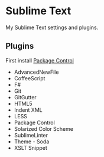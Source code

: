 Sublime Text
===
My Sublime Text settings and plugins.

Plugins
---
First install [Package Control](http://wbond.net/sublime_packages/package_control)

* AdvancedNewFile
* CoffeeScript
* F#
* Git
* GitGutter
* HTML5
* Indent XML
* LESS
* Package Control
* Solarized Color Scheme
* SublimeLinter
* Theme - Soda
* XSLT Snippet
